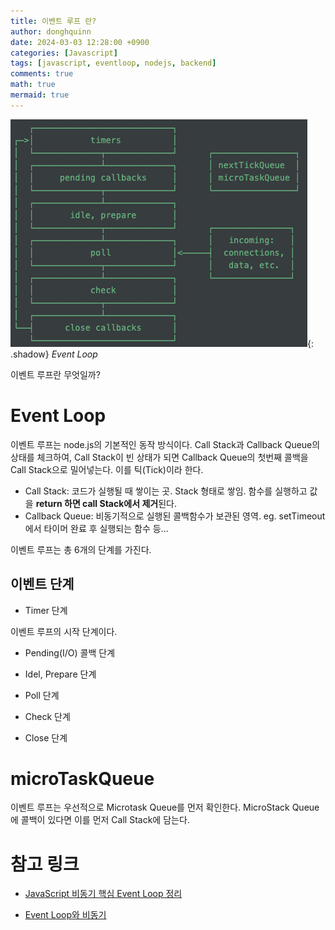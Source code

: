 ```yaml
---
title: 이벤트 루프 란?
author: donghquinn
date: 2024-03-03 12:28:00 +0900
categories: [Javascript]
tags: [javascript, eventloop, nodejs, backend]
comments: true
math: true
mermaid: true
---
```


![Desktop View](assets/img/js/eventloop.png){: .shadow}
_Event Loop_

이벤트 루프란 무엇일까?

# Event Loop

이벤트 루프는 node.js의 기본적인 동작 방식이다.
Call Stack과 Callback Queue의 상태를 체크하여, Call Stack이 빈 상태가 되면 Callback Queue의 첫번째 콜백을 Call Stack으로 밀어넣는다. 이를 틱(Tick)이라 한다.

- Call Stack: 코드가 실행될 때 쌓이는 곳. Stack 형태로 쌓임. 함수를 실행하고 값을 **return 하면 call Stack에서 제거**된다.
- Callback Queue: 비동기적으로 실행된 콜백함수가 보관된 영역. eg. setTimeout에서 타이머 완료 후 실행되는 함수 등...

이벤트 루프는 총 6개의 단계를 가진다.

## 이벤트 단계

- Timer 단계

이벤트 루프의 시작 단계이다.

- Pending(I/O) 콜백 단계

- Idel, Prepare 단계

- Poll 단계

- Check 단계

- Close 단계

# microTaskQueue

이벤트 루프는 우선적으로 Microtask Queue를 먼저 확인한다.
MicroStack Queue에 콜백이 있다면 이를 먼저 Call Stack에 담는다.

# 참고 링크

- [JavaScript 비동기 핵심 Event Loop 정리](https://medium.com/sjk5766/javascript-%EB%B9%84%EB%8F%99%EA%B8%B0-%ED%95%B5%EC%8B%AC-event-loop-%EC%A0%95%EB%A6%AC-422eb29231a8)

- [Event Loop와 비동기](https://pozafly.github.io/javascript/event-loop-and-async/)
